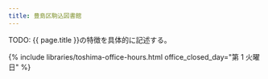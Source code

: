 ```yaml
---
title: 豊島区駒込図書館
---
```


TODO: {{ page.title }}の特徴を具体的に記述する。

{% include libraries/toshima-office-hours.html office_closed_day="第 1 火曜日" %}
